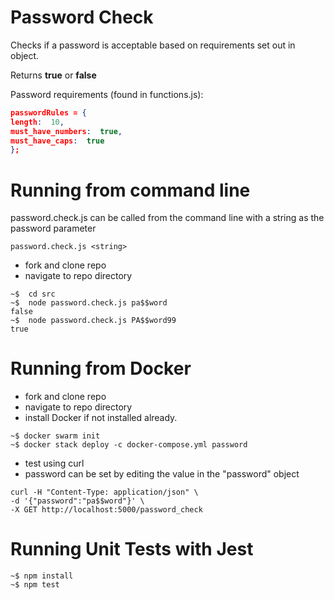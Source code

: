 # Password Check

Checks if a password is acceptable based on requirements set out in object.

Returns **true** or **false**

Password requirements (found in functions.js):

```json
passwordRules = {
length:  10,
must_have_numbers:  true,
must_have_caps:  true
};
```

# Running from command line

password.check.js can be called from the command line with a string as the password parameter

```console
password.check.js <string>
```

- fork and clone repo
- navigate to repo directory

```console
~$  cd src
~$  node password.check.js pa$$word
false
~$  node password.check.js PA$$word99
true
```

# Running from Docker

- fork and clone repo
- navigate to repo directory
- install Docker if not installed already.

```console
~$ docker swarm init
~$ docker stack deploy -c docker-compose.yml password
```

- test using curl
- password can be set by editing the value in the "password" object

```
curl -H "Content-Type: application/json" \
-d '{"password":"pa$$word"}' \
-X GET http://localhost:5000/password_check
```

# Running Unit Tests with Jest

```
~$ npm install
~$ npm test
```

